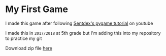 My First Game
=======================

I made this game after following [Sentdex's pygame tutorial](https://youtube.com/playlist?list=PLQVvvaa0QuDdLkP8MrOXLe_rKuf6r80KO) on youtube

I made this in ```2017/2018``` at 5th grade but I'm adding this into my repository to practice my git

Download zip file [here](https://Ducks404.github.io/A-Bit-Racey/A%20bit%20racey.zip)
